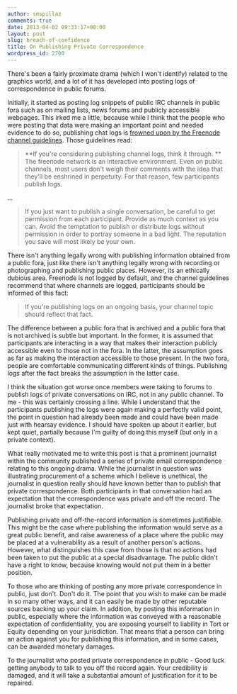 ```yaml
---
author: smspillaz
comments: true
date: 2013-04-02 09:33:17+00:00
layout: post
slug: breach-of-confidence
title: On Publishing Private Correspondence
wordpress_id: 2700
---
```


There's been a fairly proximate drama (which I won't identify) related to the graphics world, and a lot of it has developed into posting logs of correspondence in public forums.

Initially, it started as posting log snippets of public IRC channels in public fora such as on mailing lists, news forums and publicly accessible webpages. This irked me a little, because while I think that the people who were posting that data were making an important point and needed evidence to do so, publishing chat logs is [frowned upon by the Freenode channel guidelines](http://freenode.net/channel_guidelines.shtml). Those guidelines read:


<blockquote>**If you're considering publishing channel logs, think it through. ** The freenode network is an interactive environment. Even on public channels, most users don't weigh their comments with the idea that they'll be enshrined in perpetuity. For that reason, few participants publish logs.</blockquote>


...


<blockquote>If you just want to publish a single conversation, be careful to get permission from each participant. Provide as much context as you can. Avoid the temptation to publish or distribute logs without permission in order to portray someone in a bad light. The reputation you save will most likely be your own.</blockquote>


There isn't anything legally wrong with publishing information obtained from a public fora, just like there isn't anything legally wrong with recording or photographing and publishing public places. However, its an ethically dubious area. Freenode is not logged by default, and the channel guidelines recommend that where channels are logged, participants should be informed of this fact:


<blockquote>If you're publishing logs on an ongoing basis, your channel topic should reflect that fact.</blockquote>


The difference between a public fora that is archived and a public fora that is not archived is subtle but important. In the former, it is assumed that participants are interacting in a way that makes their interaction publicly accessible even to those not in the fora. In the latter, the assumption goes as far as making the interaction accessible to those present. In the two fora, people are comfortable communicating different kinds of things. Publishing logs after the fact breaks the assumption in the latter case.

I think the situation got worse once members were taking to forums to publish logs of private conversations on IRC, not in any public channel. To me - this was certainly crossing a line. While I understand that the participants publishing the logs were again making a perfectly valid point, the point in question had already been made and could have been made just with hearsay evidence. I should have spoken up about it earlier, but kept quiet, partially because I'm guilty of doing this myself (but only in a private context).

What really motivated me to write this post is that a prominent journalist within the community published a series of private email correspondence relating to this ongoing drama. While the journalist in question was illustrating procurement of a scheme which I believe is unethical, the journalist in question really should have known better than to publish that private correspondence. Both participants in that conversation had an expectation that the correspondence was private and off the record. The journalist broke that expectation.

Publishing private and off-the-record information is sometimes justifiable. This might be the case where publishing the information would serve as a great public benefit, and raise awareness of a place where the public may be placed at a vulnerability as a result of another person's actions. However, what distinguishes this case from those is that no actions had been taken to put the public at a special disadvantage. The public didn't have a right to know, because knowing would not put them in a better position.

To those who are thinking of posting any more private correspondence in public, just don't. Don't do it. The point that you wish to make can be made in so many other ways, and it can easily be made by other reputable sources backing up your claim. In addition, by posting this information in public, especially where the information was conveyed with a reasonable expectation of confidentiality, you are exposing yourself to liability in Tort or Equity depending on your jurisdiction. That means that a person can bring an action against you for publishing this information, and in some cases, can be awarded monetary damages.

To the journalist who posted private correspondence in public - Good luck getting anybody to talk to you off the record again. Your credibility is damaged, and it will take a substantial amount of justification for it to be repaired.
